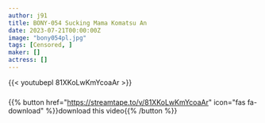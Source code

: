 ```yaml
---
author: j91
title: BONY-054 Sucking Mama Komatsu An
date: 2023-07-21T00:00:00Z
image: "bony054pl.jpg"
tags: [Censored, ]
maker: []
actress: []
---
```



{{< youtubepl 81XKoLwKmYcoaAr >}}
###

{{% button href="https://streamtape.to/v/81XKoLwKmYcoaAr" icon="fas fa-download" %}}download this video{{% /button %}}

